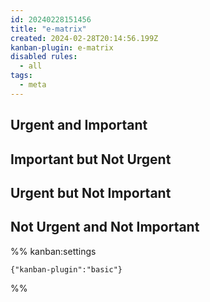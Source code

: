 ```yaml
---
id: 20240228151456
title: "e-matrix"
created: 2024-02-28T20:14:56.199Z
kanban-plugin: e-matrix
disabled rules:
  - all
tags:
  - meta
---
```


## Urgent and Important



## Important but Not Urgent



## Urgent but Not Important



## Not Urgent and Not Important





%% kanban:settings

```
{"kanban-plugin":"basic"}
```

%%
